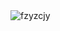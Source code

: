 <img align="center" src="https://github-readme-stats.vercel.app/api?username=fzyzcjy&show_icons=true&locale=en&count_private=true" alt="fzyzcjy" />

<!--<img align="center" src="https://github-readme-streak-stats.herokuapp.com/?user=fzyzcjy&" alt="fzyzcjy" />-->
